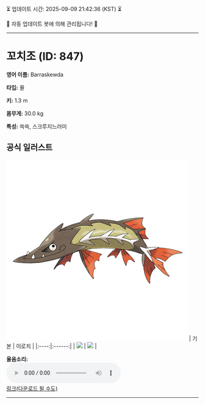 
⏳ 업데이트 시간: 2025-09-09 21:42:36 (KST) ⏳

🤖 자동 업데이트 봇에 의해 관리됩니다! 🤖

---

# 꼬치조 (ID: 847)
**영어 이름:** Barraskewda

**타입:** 물

**키:** 1.3 m

**몸무게:** 30.0 kg

**특성:** 쓱쓱, 스크루지느러미

## 공식 일러스트
![](https://raw.githubusercontent.com/PokeAPI/sprites/master/sprites/pokemon/other/official-artwork/847.png)
| 기본 | 이로치 |
|:----:|:------:|
| <img src="http://play.pokemonshowdown.com/sprites/ani/barraskewda.gif" width="200"> | <img src="http://play.pokemonshowdown.com/sprites/ani-shiny/barraskewda.gif" width="200"> |

**울음소리:**<br><audio controls src="https://raw.githubusercontent.com/PokeAPI/cries/main/cries/pokemon/latest/847.ogg"></audio><br> [링크(다운로드 될 수도)](https://raw.githubusercontent.com/PokeAPI/cries/main/cries/pokemon/latest/847.ogg)


---
